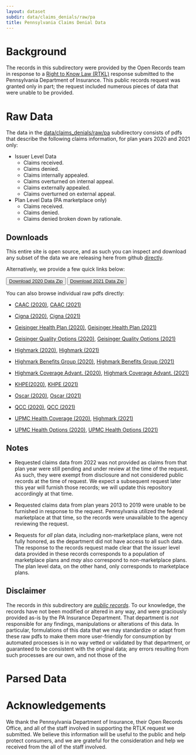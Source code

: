 ```yaml
---
layout: dataset
subdir: data/claims_denials/raw/pa
title: Pennsylvania Claims Denial Data
---
```


# Background

The records in this subdirectory were provided by the Open Records
team in response to a [Right to Know Law (RTKL)](https://www.insurance.pa.gov/right-to-know-law/Pages/default.aspx) response submitted to the Pennsylvania Department of Insurance. This public records request
was granted only in part; the request included numerous pieces of data that were unable to be provided.

# Raw Data

The data in the [data/claims_denials/raw/pa](https://github.com/TPAFS/public-records/tree/main/data/claims_denials/raw/pa) subdirectory consists of pdfs that describe the following claims information, for plan years 2020 and 2021 only:


- Issuer Level Data
    - Claims received.
    - Claims denied.
    - Claims internally appealed.
    - Claims overturned on internal appeal.
    - Claims externally appealed.
    - Claims overturned on external appeal.
- Plan Level Data (PA marketplace only)
    - Claims received.
    - Claims denied.
    - Claims denied broken down by rationale.


## Downloads

This entire site is open source, and as such you can inspect and download any subset of the data we are releasing here from github [directly](https://github.com/TPAFS/public-records/tree/main/data/claims_denials/raw/pa).


Alternatively, we provide a few quick links below:

<button><a href="./2020/2020.zip" download>Download 2020 Data Zip</a></button>
<button><a href="./2021/2021.zip" download>Download 2021 Data Zip</a></button>

You can also browse individual raw pdfs directly:

- [CAAC (2020)](./2020/CAAC%204e9c05f3-8898-4c97-9e69-8ad2d964386a_DATA_TRANSPARENCY_COVERAGE%20(1).pdf), [CAAC (2021)](./2021/CAAC%204699235d-5280-4fcf-80ed-aa6c587b8996_DATA_TRANSPARENCY_COVERAGE.pdf)

- [Cigna (2020)](./2020/Cigna%208db350ba-bc9c-42c8-9a89-de003717080b_DATA_TRANSPARENCY_COVERAGE.pdf), [Cigna (2021)](./2021/Cigna%207f6a489a-e167-49de-abe6-6391cb5cef07_DATA_TRANSPARENCY_COVERAGE.pdf)

- [Geisinger Health Plan (2020)](./2020/Geisinger%20Health%20Plan%20f3c5a806-e69e-49ca-a68e-5c3324ee04dc_DATA_TRANSPARENCY_COVERAGE.pdf), [Geisinger Health Plan (2021)](./2021/Geisinger%20Health%20Plan%200d63a9f2-b681-4065-bded-3de94e1362f7_DATA_TRANSPARENCY_COVERAGE%20(1).pdf)

- [Geisinger Quality Options (2020)](./2020/Geisinger%20Quality%20Options%20cec25797-89c3-4960-a784-44ae15dc4b55_DATA_TRANSPARENCY_COVERAGE.pdf),
[Geisinger Quality Options (2021)](./2021/Geisinger%20Quality%20Options%20deb0c781-289e-4ccc-87c8-172104041ead_DATA_TRANSPARENCY_COVERAGE.pdf)

- [Highmark (2020)](./2020/Highmark%2087d69b06-3be6-4f49-8e71-0247e5cb2039_DATA_TRANSPARENCY_COVERAGE.pdf), [Highmark (2021)](./2021/Highmark%20Coverage%20Advantage%207ec17947-9e26-4ab1-a3b0-18caec023b8c_DATA_TRANSPARENCY_COVERAGE.pdf)


- [Highmark Benefits Group (2020)](./2020/Highmark%20Benefits%20Group%20d97e99f9-4384-4e72-bd21-3b4e0892e4fb_DATA_TRANSPARENCY_COVERAGE.pdf), [Highmark Benefits Group (2021)](./2021/Highmark%20Benefits%20Group%20e51df9a7-f7dd-4a15-8dde-988fd0389af7_DATA_TRANSPARENCY_COVERAGE.pdf)

- [Highmark Coverage Advant. (2020)](./2020/Highmark%20Coverage%20Advant.%20f1f05282-a7cc-4446-80d7-5c41cdeca644_DATA_TRANSPARENCY_COVERAGE%20(1).pdf), [Highmark Coverage Advant. (2021)](./2021/Highmark%20Coverage%20Advantage%207ec17947-9e26-4ab1-a3b0-18caec023b8c_DATA_TRANSPARENCY_COVERAGE.pdf)

- [KHPE(2020)](./2020/KHPE%207c2db130-0f6d-4296-8055-c9207dd6ad70_DATA_TRANSPARENCY_COVERAGE.pdf), [KHPE (2021)](./2021/KHPE%209580d358-defc-489f-ba5a-af1612f2f4ac_DATA_TRANSPARENCY_COVERAGE.pdf)

- [Oscar (2020)](./2020/Oscar%206f936e2e-de74-4ea1-9d00-8c63b5e63b24_DATA_TRANSPARENCY_COVERAGE.pdf), [Oscar (2021)](./2020/Oscar%206f936e2e-de74-4ea1-9d00-8c63b5e63b24_DATA_TRANSPARENCY_COVERAGE.pdf)

- [QCC (2020)](./2020/QCC%20fabd2ee9-b8a4-400b-b356-0d0f48e5893b_DATA_TRANSPARENCY_COVERAGE.pdf), [QCC (2021)](./2021/QCC%20354e4748-38d8-4d42-8d66-f2b3d11d2dc4_DATA_TRANSPARENCY_COVERAGE.pdf)

- [UPMC Health Coverage (2020)](./2020/UPMC%20Health%20Coverage%20d0a07451-a3fd-4e43-9179-bc874052ca01_DATA_TRANSPARENCY_COVERAGE.pdf), [Highmark (2021)](./2021/UPMC%20Health%20Coverage%20bd02c60f-350b-4496-952e-b46080cc401b_DATA_TRANSPARENCY_COVERAGE.pdf)

- [UPMC Health Options (2020)](./2020/UPMC%20Health%20Options%20109ef343-ffdc-4345-bd67-0e2fca6714cd_DATA_TRANSPARENCY_COVERAGE.pdf), [UPMC Health Options (2021)](./2021/UPMC%20Health%20Options%20397c178b-497b-4770-b580-a2844721e3a8_DATA_TRANSPARENCY_COVERAGE.pdf)


## Notes

- Requested claims data from 2022 was not provided as claims from that plan year were still pending
and under review at the time of the request. As such, they were exempt from disclosure and not
considered public records at the time of request. We expect a subsequent request later this year
will furnish those records; we will update this repository accordingly at that time.

- Requested claims data from plan years 2013 to 2019 were unable to be furnished in response
to the request. Pennsylvania utilized the federal marketplace at that time, so the records
were unavailable to the agency reviewing the request.

- Requests for _all_ plan data, including non-marketplace plans, were not fully honored,
as the department did not have access to all such data. The response to the records request
made clear that the issuer level data provided in these records corresponds to a population
of marketplace plans and _may_ also correspond to non-marketplace plans. The plan level data,
on the other hand, only corresponds to marketplace plans.


## Disclaimer

The records in _this_ subdirectory are [_public records_](https://en.wikipedia.org/wiki/Public_records).
To our knowledge, the records have not been modified or altered in any way, and 
were graciously provided as-is by the PA Insurance Department. That department is _not_
responsible for any findings, manipulations or alterations of this data. In particular,
formulations of this data that we may standardize or adapt from these raw pdfs to
make them more user-friendly for consumption by automated processes is in no way vetted
or validated by that department, or guaranteed to be consistent with the original data;
any errors resulting from such processes are our own, and not those of the 


# Parsed Data


# Acknowledgements

We thank the Pennsylvania Department of Insurance, their Open Records Office,
and all of the staff involved in supporting the RTLK request we submitted. We believe
this information will be useful to the public and help protect consumers,
and we are grateful for the consideration and help we received from the all of
the staff involved.